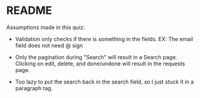 # README

Assumptions made in this quiz:

* Validation only checks if there is something in the fields.
EX: The email field does not need @ sign

* Only the pagination during "Search" will result in a Search page. Clicking on edit, delete, and done/undone will result in the requests page.

* Too lazy to put the search back in the search field, so I just stuck it in a paragraph tag.
